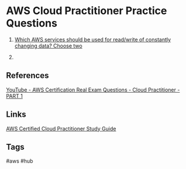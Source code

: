 # AWS Cloud Practitioner Practice Questions

1. [Which AWS services should be used for read/write of constantly changing data? Choose two](https://github.com/EliotKhachi//publicZk/tree/main/202309120136)  

2. 

## References
[YouTube - AWS Certification Real Exam Questions - Cloud Practitioner - PART 1](https://www.youtube.com/watch?v=IvvD13aNO68&list=PL_0RK_1F4sTDNZOzu4aQ0h7RBA6tPwuUj)

## Links
[AWS Certified Cloud Practitioner Study Guide](https://github.com/EliotKhachi//publicZk/tree/main/202309110348)

## Tags
#aws #hub
